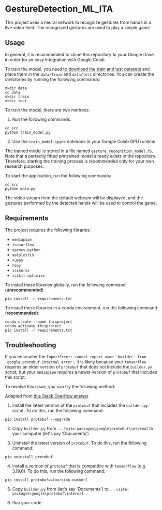 # GestureDetection_ML_ITA

This project uses a neural network to recognize gestures from hands in a live video feed. The recognized gestures are used to play a simple game.

## Usage

In general, it is recommended to clone this repository to your Google Drive in order for an easy integration with Google Colab.

To train the model, you need [to download the train and test datasets](https://dhbwstg-my.sharepoint.com/:f:/g/personal/inf20111_lehre_dhbw-stuttgart_de/EkzpxgUaZn9FhQzTylc5D-8B0XFuU4BwawXWmELFV0OezA?e=uR1XDG) and place them in the `data/train` and `data/test` directories. You can create the directories by running the following commands:

```
mkdir data
cd data
mkdir train
mkdir test
```

To train the model, there are two methods:

1. Run the following commands:

```
cd src
python train_model.py
```

2. Use the `train_model.ipynb` notebook in your Google Colab GPU runtime.

The trained model is stored in a file named `gesture_recognition_model.h5`.
Note that a perfectly fitted pretrained model already exists in the repository.
Therefore, starting the training process is recommended only for your own research purposes.

To start the application, run the following commands:

```
cd src
python main.py
```

The video stream from the default webcam will be displayed, and the gestures performed by the detected hands will be used to control the game.

## Requirements

The project requires the following libraries:

- `mediapipe`
- `tensorflow`
- `opencv-python`
- `matplotlib`
- `numpy`
- `h5py`
- `scikeras`
- `scikit-optimize`

To install these libraries globally, run the following command (**unrecommended**):

```
pip install -r requirements.txt
```

To install these libraries in a conda environment, run the following command (**recommended**):

```
conda create --name thisproject
conda activate thisproject 
pip install -r requirements.txt
```

## Troubleshooting

If you encounter the `ImportError: cannot import name 'builder' from 'google.protobuf.internal error'`, it is likely because your `tensorflow` requires an older version of `protobuf` that does not include the `builder.py` script, but your `mediapipe` requires a newer version of `protobuf` that includes this script.

To resolve this issue, you can try the following method:

Adapted from [this Stack Overflow answer](https://stackoverflow.com/questions/71759248/importerror-cannot-import-name-builder-from-google-protobuf-internal)

1. Install the latest version of the `protobuf` that includes the `builder.py` script. To do this, run the following command:

```
pip install protobuf --upgrade
```

2. Copy `builder.py` from `...\site-packages\google\protobuf\internal` to your computer (let's say 'Documents')

3. Uninstall the latest version of `protobuf`. To do this, run the following command:

```
pip uninstall protobuf
```

4. Install a version of `protobuf` that is compatible with `tensorflow` (e.g. 3.19.6). To do this, run the following command:

```
pip install protobuf==[version-number]
```

5. Copy `builder.py` from (let's say 'Documents') to `...\site-packages\google\protobuf\internal`

6. Run your code
